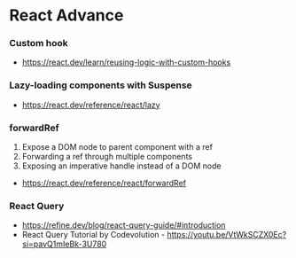 # React Advance

### Custom hook
- https://react.dev/learn/reusing-logic-with-custom-hooks

### Lazy-loading components with Suspense
- https://react.dev/reference/react/lazy

### forwardRef
1. Expose a DOM node to parent component with a ref
2. Forwarding a ref through multiple components
3. Exposing an imperative handle instead of a DOM node 
- https://react.dev/reference/react/forwardRef

### React Query 
- https://refine.dev/blog/react-query-guide/#introduction
- React Query Tutorial by Codevolution - https://youtu.be/VtWkSCZX0Ec?si=pavQ1mIeBk-3U780 

